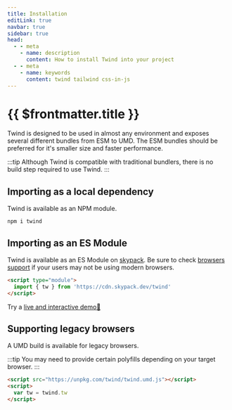 ```yaml
---
title: Installation
editLink: true
navbar: true
sidebar: true
head:
  - - meta
    - name: description
      content: How to install Twind into your project
  - - meta
    - name: keywords
      content: twind tailwind css-in-js
---
```


# {{ $frontmatter.title }}

Twind is designed to be used in almost any environment and exposes several different bundles from ESM to UMD. The ESM bundles should be preferred for it's smaller size and faster performance.

:::tip
Although Twind is compatible with traditional bundlers, there is no build step required to use Twind.
:::

## Importing as a local dependency

Twind is available as an NPM module.

```shell
npm i twind
```

## Importing as an ES Module

Twind is available as an ES Module on [skypack](https://skypack.dev/). Be sure to check [browsers support](https://caniuse.com/es6-module) if your users may not be using modern browsers.

```html
<script type="module">
  import { tw } from 'https://cdn.skypack.dev/twind'
</script>
```

Try a [live and interactive demo🚀](https://esm.codes/#aW1wb3J0IHsgdHcgfSBmcm9tICdodHRwczovL2Nkbi5za3lwYWNrLmRldi90d2luZCcKCmRvY3VtZW50LmJvZHkuaW5uZXJIVE1MID0gYAogIDxtYWluIGNsYXNzPSIke3R3YGgtc2NyZWVuIGJnLXB1cnBsZS00MDAgZmxleCBpdGVtcy1jZW50ZXIganVzdGlmeS1jZW50ZXJgfSI+CiAgICA8aDEgY2xhc3M9IiR7dHdgZm9udC1ib2xkIHRleHQoY2VudGVyIDV4bCB3aGl0ZSBzbTpncmF5LTgwMCBtZDpwaW5rLTcwMClgfSI+CiAgICAgIFRoaXMgaXMgVHdpbmQhCiAgICA8L2gxPgogIDwvbWFpbj4KYA==)

## Supporting legacy browsers

A UMD build is available for legacy browsers.

:::tip
You may need to provide certain polyfills depending on your target browser.
:::

```html
<script src="https://unpkg.com/twind/twind.umd.js"></script>
<script>
  var tw = twind.tw
</script>
```
